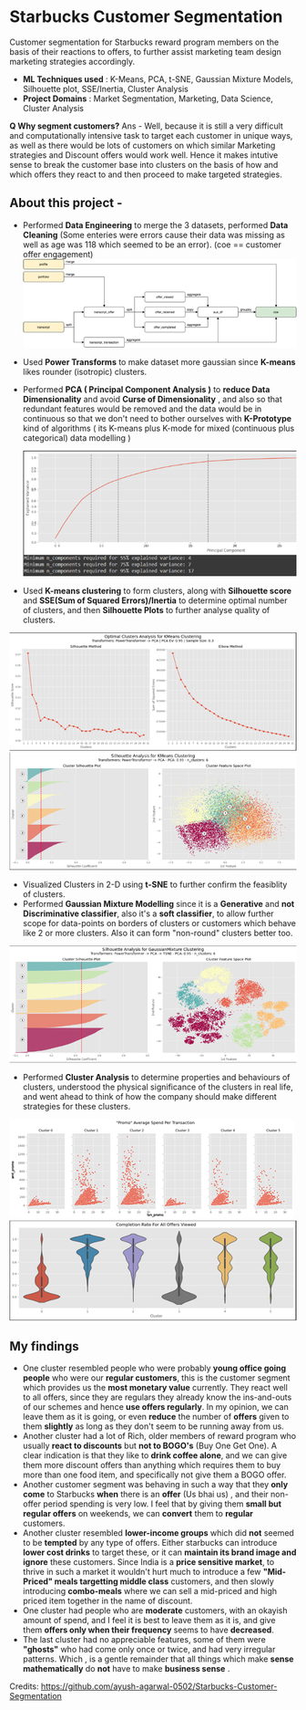 # Starbucks Customer Segmentation
Customer segmentation for Starbucks reward program members on the basis of their reactions to offers, to further assist marketing team design marketing strategies accordingly.

* __ML Techniques used__ : K-Means, PCA, t-SNE, Gaussian Mixture Models, Silhouette plot, SSE/Inertia, Cluster Analysis
* __Project Domains__ : Market Segmentation, Marketing, Data Science, Cluster Analysis

__Q Why segment customers?__
Ans - Well, because it is still a very difficult and computationally intensive task to target each customer in unique ways, as well as there would be lots of customers on which similar Marketing strategies and Discount offers would work well. Hence it makes intutive sense to break the customer base into clusters on the basis of how and which offers they react to and then proceed to make targeted strategies. 

## About this project - 

* Performed __Data Engineering__ to merge the 3 datasets, performed __Data Cleaning__ (Some enteries were errors cause their data was missing as well as age was 118 which seemed to be an error).
  (coe == customer offer engagement) 
  ![image](https://raw.githubusercontent.com/abhigyan-narayan/Starbucks-Customer-Segmentation/refs/heads/main/Images/workflow.png)
* Used __Power Transforms__ to make dataset more gaussian since __K-means__ likes rounder (isotropic) clusters. 
* Performed __PCA ( Principal Component Analysis )__ to __reduce Data Dimensionality__ and avoid __Curse of Dimensionality__ , and also so that redundant features would be removed and the data would be in continuous so that we don't need to bother ourselves with __K-Prototype__ kind of algorithms ( its K-means plus K-mode for mixed (continuous plus categorical) data modelling )

  ![image](https://raw.githubusercontent.com/abhigyan-narayan/Starbucks-Customer-Segmentation/refs/heads/main/Images/1.png)
*  Used __K-means clustering__ to form clusters, along with __Silhouette score__ and __SSE(Sum of Squared Errors)/Inertia__ to determine optimal number of clusters, and then __Silhouette Plots__ to further analyse quality of clusters.

  ![image](https://raw.githubusercontent.com/abhigyan-narayan/Starbucks-Customer-Segmentation/refs/heads/main/Images/2.png)
  ![image](https://raw.githubusercontent.com/abhigyan-narayan/Starbucks-Customer-Segmentation/refs/heads/main/Images/3.png)

* Visualized Clusters in 2-D using __t-SNE__ to further confirm the feasiblity of clusters.
* Performed __Gaussian Mixture Modelling__ since it is a __Generative__ and __not Discriminative classifier__, also it's a __soft classifier__, to allow further scope for data-points on borders of clusters or customers which behave like 2 or more clusters. Also it can form "non-round" clusters better too.

![image](https://raw.githubusercontent.com/abhigyan-narayan/Starbucks-Customer-Segmentation/refs/heads/main/Images/4.png)
* Performed __Cluster Analysis__ to determine properties and behaviours of clusters, understood the physical significance of the clusters in real life, and went ahead to think of how the company should make different strategies for these clusters.

![image](https://raw.githubusercontent.com/abhigyan-narayan/Starbucks-Customer-Segmentation/refs/heads/main/Images/5.png)
![image](https://raw.githubusercontent.com/abhigyan-narayan/Starbucks-Customer-Segmentation/refs/heads/main/Images/6.png)


## My findings 

* One cluster resembled people who were probably __young office going people__ who were our __regular customers__, this is the customer segment which provides us the __most monetary value__ currently. They react well to all offers, since they are regulars they already know the ins-and-outs of our schemes and hence __use offers regularly__. In my opinion, we can leave them as it is going, or even __reduce__ the number of __offers__ given to them __slightly__ as long as they don't seem to be running away from us. 
* Another cluster had a lot of Rich, older members of reward program who usually __react to discounts__ but __not to BOGO's__ (Buy One Get One). A clear indication is that they like to __drink coffee alone__, and we can give them more discount offers than anything which requires them to buy more than one food item, and specifically not give them a BOGO offer.
* Another customer segment was behaving in such a way that they __only come__ to Starbucks __when__ there is an __offer__ (Us bhai us) , and their non-offer period spending is very low. I feel that by giving them __small but regular offers__ on weekends, we can __convert__ them to __regular__ customers.
* Another cluster resembled __lower-income groups__ which did __not__ seemed to be __tempted__ by any type of offers. Either starbucks can introduce __lower cost drinks__ to target these, or it can __maintain its brand image and ignore__ these customers. Since India is a __price sensitive market__, to thrive in such a market it wouldn't hurt much to introduce a few __"Mid-Priced" meals targetting middle class__ customers, and then slowly introducing __combo-meals__ where we can sell a mid-priced and high priced item together in the name of discount.
* One cluster had people who are __moderate__ customers, with an okayish amount of spend, and I feel it is best to leave them as it is, and give them __offers only when their frequency__ seems to have __decreased__.
* The last cluster had no appreciable features, some of them were __"ghosts"__ who had come only once or twice, and had very irregular patterns. Which , is a gentle remainder that all things which make __sense mathematically__ do __not__ have to make __business sense__ .


Credits: https://github.com/ayush-agarwal-0502/Starbucks-Customer-Segmentation
